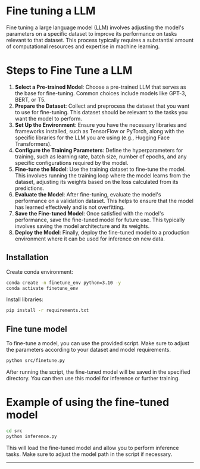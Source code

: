 # Fine tuning a LLM
Fine tuning a large language model (LLM) involves adjusting the model's parameters on a specific dataset to improve its performance on tasks relevant to that dataset. This process typically requires a substantial amount of computational resources and expertise in machine learning.

# Steps to Fine Tune a LLM
1. **Select a Pre-trained Model**: Choose a pre-trained LLM that serves as the base for fine-tuning. Common choices include models like GPT-3, BERT, or T5.
2. **Prepare the Dataset**: Collect and preprocess the dataset that you want to use for fine-tuning. This dataset should be relevant to the tasks you want the model to perform.
3. **Set Up the Environment**: Ensure you have the necessary libraries and frameworks installed, such as TensorFlow or PyTorch, along with the specific libraries for the LLM you are using (e.g., Hugging Face Transformers).
4. **Configure the Training Parameters**: Define the hyperparameters for training, such as learning rate, batch size, number of epochs, and any specific configurations required by the model.
5. **Fine-tune the Model**: Use the training dataset to fine-tune the model. This involves running the training loop where the model learns from the dataset, adjusting its weights based on the loss calculated from its predictions.
6. **Evaluate the Model**: After fine-tuning, evaluate the model's performance on a validation dataset. This helps to ensure that the model has learned effectively and is not overfitting.
7. **Save the Fine-tuned Model**: Once satisfied with the model's performance, save the fine-tuned model for future use. This typically involves saving the model architecture and its weights.
8. **Deploy the Model**: Finally, deploy the fine-tuned model to a production environment where it can be used for inference on new data.

## Installation

Create conda environment:
```bash
conda create -n finetune_env python=3.10 -y
conda activate finetune_env
```

Install libraries:
```bash
pip install -r requirements.txt
```

## Fine tune model

To fine-tune a model, you can use the provided script. Make sure to adjust the parameters according to your dataset and model requirements.
```bash
python src/finetune.py
```

After running the script, the fine-tuned model will be saved in the specified directory. You can then use this model for inference or further training.
# Example of using the fine-tuned model
```bash
cd src
python inference.py
```

This will load the fine-tuned model and allow you to perform inference tasks. Make sure to adjust the model path in the script if necessary.

----